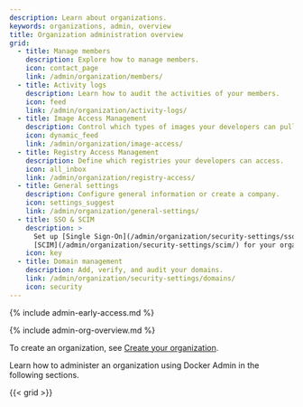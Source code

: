 ```yaml
---
description: Learn about organizations.
keywords: organizations, admin, overview
title: Organization administration overview
grid:
  - title: Manage members
    description: Explore how to manage members.
    icon: contact_page
    link: /admin/organization/members/
  - title: Activity logs
    description: Learn how to audit the activities of your members.
    icon: feed
    link: /admin/organization/activity-logs/
  - title: Image Access Management
    description: Control which types of images your developers can pull.
    icon: dynamic_feed
    link: /admin/organization/image-access/
  - title: Registry Access Management
    description: Define which registries your developers can access.
    icon: all_inbox
    link: /admin/organization/registry-access/
  - title: General settings
    description: Configure general information or create a company.
    icon: settings_suggest
    link: /admin/organization/general-settings/
  - title: SSO & SCIM
    description: >
      Set up [Single Sign-On](/admin/organization/security-settings/sso/) and
      [SCIM](/admin/organization/security-settings/scim/) for your organization.
    icon: key
  - title: Domain management
    description: Add, verify, and audit your domains.
    link: /admin/organization/security-settings/domains/
    icon: security
---
```


{% include admin-early-access.md %}

{% include admin-org-overview.md %}

To create an organization, see [Create your organization](../../docker-hub/orgs.md).

Learn how to administer an organization using Docker Admin in the following sections.

{{< grid >}}

